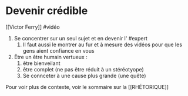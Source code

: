 # Devenir crédible
[[Victor Ferry]] #vidéo

1. Se concentrer sur un seul sujet et en devenir l' #expert
	1. Il faut aussi le montrer au fur et à mesure des vidéos pour que les gens aient confiance en vous
2. Être un être humain vertueux :
	1. être bienveilant
	2. être complet (ne pas être réduit à un stéréotyope)
	3. Se connceter à une cause plus grande (une quête)

Pour voir plus de contexte, voir le sommaire sur la [[RHÉTORIQUE]]